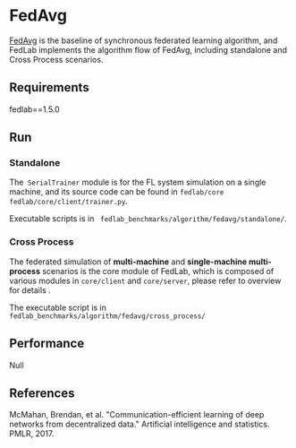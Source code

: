 # FedAvg

[FedAvg](http://proceedings.mlr.press/v54/mcmahan17a.html) is the baseline of synchronous federated learning algorithm, and FedLab implements the algorithm flow of FedAvg, including standalone and Cross Process scenarios.

## Requirements

fedlab==1.5.0

## Run

### Standalone

The` SerialTrainer` module is for the FL system simulation on a single machine, and its source code can be found in `fedlab/core fedlab/core/client/trainer.py`.

Executable scripts is in ` fedlab_benchmarks/algorithm/fedavg/standalone/`.

### Cross Process

The federated simulation of **multi-machine** and **single-machine multi-process** scenarios is the core module of FedLab, which is composed of various modules in `core/client` and `core/server`, please refer to overview for details .

The executable script is in `fedlab_benchmarks/algorithm/fedavg/cross_process/`

## Performance

Null

## References

McMahan, Brendan, et al. "Communication-efficient learning of deep networks from decentralized data." Artificial intelligence and statistics. PMLR, 2017.